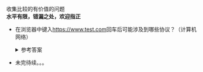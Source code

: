 收集比较的有价值的问题<br>
**水平有限，错漏之处，欢迎指正**

* 在浏览器中键入<span>https://www.test.com</span>回车后可能涉及到哪些协议？（计算机网络）
  <details><summary>参考答案</summary>DNS协议（UDP或TCP），SSL握手协议，HTTP协议（目前主流TCP），如果目标机器不可访问可能会收到ICMP差错报文</details>
 
* 未完待续。。。

